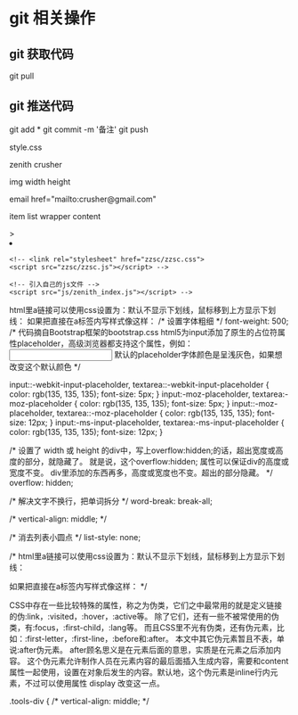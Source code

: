 
# git 相关操作

## git 获取代码
git pull
## git 推送代码
git add *
git commit -m '备注'
git push


style.css

zenith crusher

img width height

email  href="mailto:crusher@gmail.com"

item list  wrapper content 








<!-- 指示 web 浏览器关于页面使用哪个 HTML 版本进行编写的指令 -->
<!DOCTYPE html>
<!-- 在html标签中的lang属性作用:声明当前页面的语言类型:English; -->
<html lang="en">
    <head>
        <!-- rel rel="stylesheet"指定从源文档到目标文档的关系文档的外部样式表 -->
        <!-- <a> 元素最重要的属性是 href 属性，它指示链接的目标。 -->
        <link rel="stylesheet" href="">
        </head>>
         <!-- clear both,both的意思是全部，那连起来就是清除全部样式，不过这个样式主要是用于对多个div浮动的清除，解决子级对象使用css float浮动 而父级div不能自适应高度，不能被父级内容撑开解决方法 -->
    <!-- <div style="clear: both;"></div> -->
<!-- 
                        如float:left,如果不清除，很容易对下面的div造成显示错位不受float的影响 -->
                    <li style="clear:both;float: right;margin-bottom: 4px;">
                     <!-- 引入bootstrap 样式框架 -->
    <!-- 引入jquery -->
    <!-- <script src="bootstrap-3.3.7/jquery.min.js"></script> -->
    <!-- 引入bootstrap js文件 -->
    <!-- <script src="bootstrap-3.3.7/js/bootstrap.min.js"></script> -->
    <!-- 引入bootstrap样式 -->
    <!-- <link rel="stylesheet" href="bootstrap-3.3.7/css/bootstrap.css"> -->
    <!-- 引入bootstrap 主题样式 -->
    <!-- <link rel="stylesheet" href="bootstrap-3.3.7/css/bootstrap-theme.css"> -->

    <!-- <link rel="stylesheet" href="zzsc/zzsc.css">
    <script src="zzsc/zzsc.js"></script> -->

    <!-- 引入自己的js文件 -->
    <script src="js/zenith_index.js"></script> -->

</head>

<body>
    <!-- 第一部分，头部 -->
    <div id="head">
        <div class="red-line"></div>
        <div class="head-content">
            <div class="logo-div">
                <span>
                        <!-- src 属性是必需的。它的值是图像文件的 URL，也就是引用该图像的文件的的绝对路径或相对路径  -->
                        <!-- URL 规定图像的 URL。
可能的值：
绝对 URL - 指向其他站点（比如 src="http://www.example.com/"）
相对 URL - 指向站点内的文件（比如 src="/i/image.gif"） -->
<!-- alt 属性为用户由于某些原因无法查看图像时提供了备选的信息，<input alt="value"> -->
html里a链接可以使用css设置为：默认不显示下划线，鼠标移到上方显示下划线： <style> a:link{text-decoration:none;} a:hover{text-decoration:underline;} </style> 如果把直接在a标签内写样式像这样：<a style="text-decoration:none;"> 
 /* 设置字体粗细 */
  font-weight: 500;
  <!-- css中的display是设置元素显示的方式,block是一块状元素的方式显示，inline是以内联元素的方式显示，none是不不显示；块状元素会单独占据一样，其他元素跟他在同一行的会被迫换行，挤到下一行那里去，inline则不会这样 -->
/* 代码摘自Bootstrap框架的bootstrap.css
html5为input添加了原生的占位符属性placeholder，高级浏览器都支持这个属性，例如：
<input type="text" placeholder="搜索" value=" ">
默认的placeholder字体颜色是呈浅灰色，如果想改变这个默认颜色 */

input::-webkit-input-placeholder,
textarea::-webkit-input-placeholder {
  color: rgb(135, 135, 135);
  font-size: 5px;
}
input:-moz-placeholder,
textarea:-moz-placeholder {
  color: rgb(135, 135, 135);
  font-size: 5px;
}
input::-moz-placeholder,
textarea::-moz-placeholder {
  color: rgb(135, 135, 135);
  font-size: 12px;
}
input:-ms-input-placeholder,
textarea:-ms-input-placeholder {
  color: rgb(135, 135, 135);
  font-size: 12px;
}

 /* 设置了 width 或 height 的div中，写上overflow:hidden;的话，超出宽度或高度的部分，就隐藏了。 就是说，这个overflow:hidden;
  属性可以保证div的高度或宽度不变。 div里添加的东西再多，高度或宽度也不变。超出的部分隐藏。 */
  overflow: hidden;



/* 解决文字不换行，把单词拆分 */
  word-break: break-all;


 /* vertical-align: middle; */


  /* 消去列表小圆点 */
  list-style: none;


   /* html里a链接可以使用css设置为：默认不显示下划线，鼠标移到上方显示下划线： 
  <style> a:link{text-decoration:none;} a:hover{text-decoration:underline;} </style>
   如果把直接在a标签内写样式像这样：<a style="text-decoration:none;">  */




   <!-- /*所有元素设置*/
* {
  /*设置默认margin 为0*/
  margin: 0;
  /*设置默认padding 为0*/
  padding: 0;
  /*设置所有盒子元素的宽度高度为真正的盒子宽度高度(不设置的话盒子宽度=边框+padding+宽度)*/
  box-sizing: border-box;
  -moz-box-sizing:border-box; /* Firefox */
  -webkit-box-sizing:border-box; /* Safari Google*/ -->

CSS中存在一些比较特殊的属性，称之为伪类，它们之中最常用的就是定义链接的伪:link，:visited，:hover，:active等。
    除了它们，还有一些不被常使用的伪类，有:focus，:first-child，:lang等。
    而且CSS里不光有伪类，还有伪元素，比如：:first-letter，:first-line，:before和:after。
    ﻿本文中其它伪元素暂且不表，单说:after伪元素。
after顾名思义是在元素后面的意思，实质是在元素之后添加内容。
    这个伪元素允许制作人员在元素内容的最后面插入生成内容，需要和content属性一起使用，设置在对象后发生的内容。默认地，这个伪元素是inline行内元素，不过可以使用属性 display 改变这一点。  

    
  .tools-div {
  /* vertical-align: middle; */